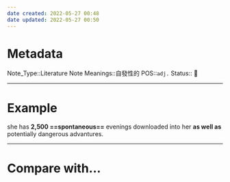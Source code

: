 ```yaml
---
date created: 2022-05-27 00:48
date updated: 2022-05-27 00:50
---
```


# Metadata

Note_Type::Literature Note
Meanings::自發性的
POS::`adj.`
Status:: 👶

---

# Example

she has **2,500 ==spontaneous==** evenings downloaded into her **as well as** potentially dangerous advantures.

---

# Compare with...
